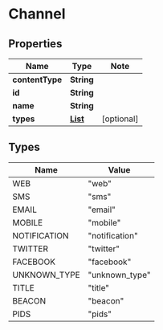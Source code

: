 # Channel

## Properties

Name | Type | Note
---- | ---- | ----
**contentType** | **String** | 
**id** | **String** | 
**name** | **String** | 
**types** | [**List<Types>**](#Types) | [optional] 

## Types

Name | Value
---- | -----
WEB | "web"
SMS | "sms"
EMAIL | "email"
MOBILE | "mobile"
NOTIFICATION | "notification"
TWITTER | "twitter"
FACEBOOK | "facebook"
UNKNOWN_TYPE | "unknown_type"
TITLE | "title"
BEACON | "beacon"
PIDS | "pids"

